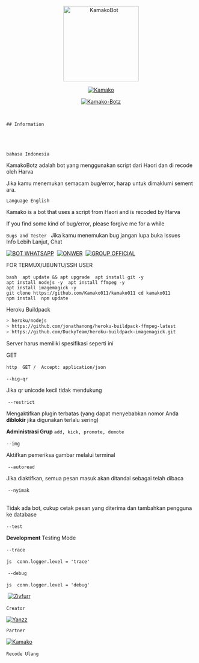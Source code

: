 <p align="center">
<img src="https://telegra.ph/file/80c69a32cb17f52011fd2.jpg" alt="KamakoBot" width="200"/>

</p>
<p align="center"> <a href="https://Lexxy24.github.io"> <img src="http://readme-typing-svg.herokuapp.com?color=FFFFFF&center=true&vCenter=true&multiline=false&lines=Kamako+botz;Recode+By+Kamako;Give+Star+And+Forks+This+Repo+:D;Follow+My+Github" alt="Kamako" /> </a> </p>
<p align="center">
<a href="#"><img title="Kamako-Botz" src="https://img.shields.io/badge/GANTI SESSIONNYA DULU SEBELUM PAKAI-red?colorA=%255ff0000&colorB=%23017e40&style=for-the-badge"></a>
</p>
<p align="center">
</p> 

​ 
  
`## Information  `</p>  
 ​</p> `bahasa Indonesia  `
 ​</p> KamakoBotz adalah bot yang menggunakan script dari Haori dan di recode oleh Harva 
</p>  Jika kamu menemukan semacam bug/error, harap untuk dimaklumi sementara.  


</p> 

 `Language English ` </p> 
Kamako is a bot that uses a script from Haori and is recoded by Harva 
</p>  ​If you find some kind of bug/error, please forgive me for a while  
   
   
   </p> 
   
 
`Bugs and Tester `
 Jika kamu menemukan bug jangan lupa buka Issues 
 ​Info Lebih Lanjut, Chat 
 
 </p> 
 
 ​[![​BOT WHATSAPP​](https://img.shields.io/badge/WhatsApp%20BOT-25D366?style=for-the-badge&logo=whatsapp&logoColor=white)](https://wa.me/6281220741811)  
 ​[![​ONWER​](https://img.shields.io/badge/Owner%20BOT-25D366?style=for-the-badge&logo=whatsapp&logoColor=white)](https://wa.me/17472773940)  
 ​[![​GROUP OFFICIAL​](https://img.shields.io/badge/WhatsApp%20Group-25D366?style=for-the-badge&logo=whatsapp&logoColor=white)](https://chat.whatsapp.com/BapliRD7AmS6UiABl8v4DZ)  

 
 ​FOR TERMUX/UBUNTU/SSH USER 
  
 ​```bash 
 ​apt update ​&&​ apt upgrade 
 ​apt install git -y 
 ​apt install nodejs -y 
 ​apt install ffmpeg -y 
 ​apt install imagemagick -y 
 ​git clone https://github.com/Kamako011/kamako011
 ​cd​ kamako011
 ​npm install 
 ​npm update 
 ​``` 


Heroku Buildpack
```bash 
> heroku/nodejs 
> https://github.com/jonathanong/heroku-buildpack-ffmpeg-latest 
> https://github.com/DuckyTeam/heroku-buildpack-imagemagick.git
```
 
 ​Server harus memiliki spesifikasi seperti ini 
  
 ​GET 
  
 ​```http 
 ​GET / 
 ​Accept: application/json 
 ​``` 
  
 ​`--big-qr` 
  
 ​Jika qr unicode kecil tidak mendukung 
  
  ​`--restrict` 
  
 ​Mengaktifkan plugin terbatas (yang dapat menyebabkan nomor Anda ​**diblokir**​ jika digunakan terlalu sering) 
  
 ​**Administrasi Grup** ​`add, kick, promote, demote` 
  
 ​`--img` 
  
 ​Aktifkan pemeriksa gambar melalui terminal 
  
 ​ ​`--autoread` 
  
 ​Jika diaktifkan, semua pesan masuk akan ditandai sebagai telah dibaca 
  
  ​`--nyimak` 
  
 ​Tidak ada bot, cukup cetak pesan yang diterima dan tambahkan pengguna ke database 
  
 ​`--test` 
  
 ​**Development**​ Testing Mode 
  
 ​`--trace` 
  
 ​```js 
 ​conn​.​logger​.​level​ ​=​ ​'​trace​' 
 ​``` 
  
 ​ ​`--debug` 
  
 ​```js 
 ​conn​.​logger​.​level​ ​=​ ​'​debug​' 
 ​``` 
  

  
 ​ [![​Zivfurr](https://github.com/Colindonesia.png?size=100)](https://github.com/Colindonesia) </p>  `Creator`  </p>    [![​Yanzz](https://github.com/Yanzz-Bot.png?size=100)](https://github.com/Yanzz-Bot)</p>  `Partner` </p>  [![​Kamako](https://github.com/kamako011.png?size=100)](https://github.com/kamako011) </p>  `Recode Ulang`  </p>
